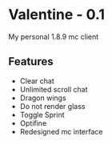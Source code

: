# Valentine - 0.1
My personal 1.8.9 mc client

## Features
- Clear chat
- Unlimited scroll chat
- Dragon wings
- Do not render glass
- Toggle Sprint
- Optifine
- Redesigned mc interface
